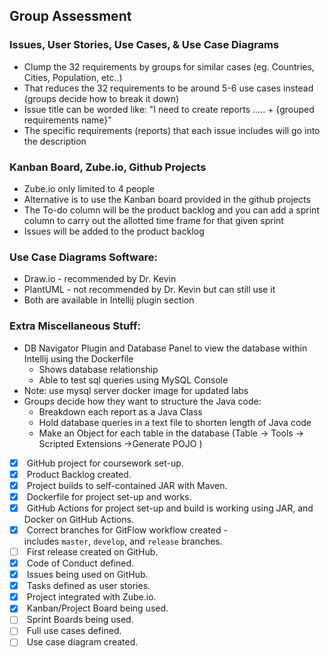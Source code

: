 ## Group Assessment
### Issues, User Stories, Use Cases, & Use Case Diagrams
- Clump the 32 requirements by groups for similar cases (eg. Countries, Cities, Population, etc..)
- That reduces the 32 requirements to be around 5-6 use cases instead (groups decide how to break it down)
- Issue title can be worded like: "I need to create reports ..... + {grouped requirements name}"
- The specific requirements (reports) that each issue includes will go into the description

### Kanban Board, Zube.io, Github Projects
- Zube.io only limited to 4 people
- Alternative is to use the Kanban board provided in the github projects
- The To-do column will be the product backlog and you can add a sprint column to carry out the allotted time frame for that given sprint
- Issues will be added to the product backlog

### Use Case Diagrams Software:
- Draw.io - recommended by Dr. Kevin
- PlantUML - not recommended by Dr. Kevin but can still use it
- Both are available in Intellij plugin section

### Extra Miscellaneous Stuff:
- DB Navigator Plugin and Database Panel to view the database within Intellij using the Dockerfile
	- Shows database relationship
	- Able to test sql queries using MySQL Console
- Note: use mysql server docker image for updated labs
- Groups decide how they want to structure the Java code:
	- Breakdown each report as a Java Class
	- Hold database queries in a text file to shorten length of Java code
	- Make an Object for each table in the database (Table -> Tools -> Scripted Extensions ->Generate POJO )

- [x]  GitHub project for coursework set-up.
- [x]  Product Backlog created.
- [x]  Project builds to self-contained JAR with Maven.
- [x]  Dockerfile for project set-up and works.
- [x]  GitHub Actions for project set-up and build is working using JAR, and Docker on GitHub Actions.
- [x]  Correct branches for GitFlow workflow created - includes `master`, `develop`, and `release` branches.
- [ ]  First release created on GitHub.
- [x]  Code of Conduct defined.
- [x]  Issues being used on GitHub.
- [x]  Tasks defined as user stories.
- [x]  Project integrated with Zube.io.
- [x]  Kanban/Project Board being used.
- [ ]  Sprint Boards being used.
- [ ]  Full use cases defined.
- [ ]  Use case diagram created.